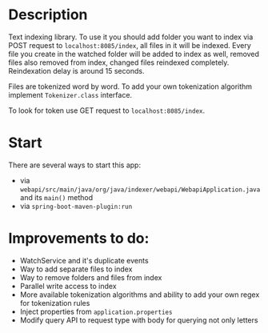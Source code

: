 # Description

Text indexing library. To use it you should add folder you want to index via POST request to `localhost:8085/index`, all files in it will be indexed. Every file you create in the watched folder will be added to index as well, removed files also removed from index, changed files reindexed completely. Reindexation delay is around 15 seconds.

Files are tokenized word by word. To add your own tokenization algorithm implement `Tokenizer.class` interface.  

To look for token use GET request to `localhost:8085/index`.

# Start

There are several ways to start this app:

- via `webapi/src/main/java/org/java/indexer/webapi/WebapiApplication.java` and its `main()` method
- via `spring-boot-maven-plugin:run`

# Improvements to do:

- WatchService and it's duplicate events
- Way to add separate files to index
- Way to remove folders and files from index
- Parallel write access to index
- More available tokenization algorithms and ability to add your own regex for tokenization rules 
- Inject properties from `application.properties`
- Modify query API to request type with body for querying not only letters  